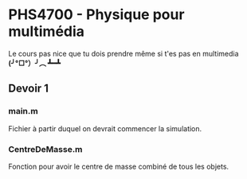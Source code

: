 # PHS4700 - Physique pour multimédia

Le cours pas nice que tu dois prendre même si t'es pas en multimedia
**(╯°□°）╯︵ ┻━┻**

## Devoir 1

### main.m
Fichier à partir duquel on devrait commencer la simulation.

### CentreDeMasse.m
Fonction pour avoir le centre de masse combiné de tous les objets.
